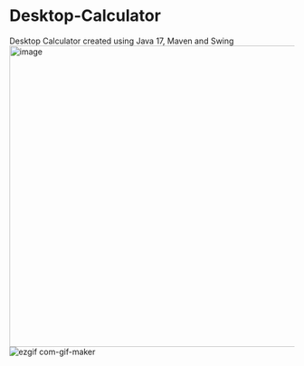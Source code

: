 # Desktop-Calculator
Desktop Calculator created using Java 17, Maven and Swing
<img width="532" alt="image" src="https://user-images.githubusercontent.com/72566779/210150068-4de7411d-fddb-4607-906f-796f04515220.png">![ezgif com-gif-maker](https://user-images.githubusercontent.com/72566779/210150252-67b2a988-ffb4-48f1-ba45-a022b5ad5741.gif)
